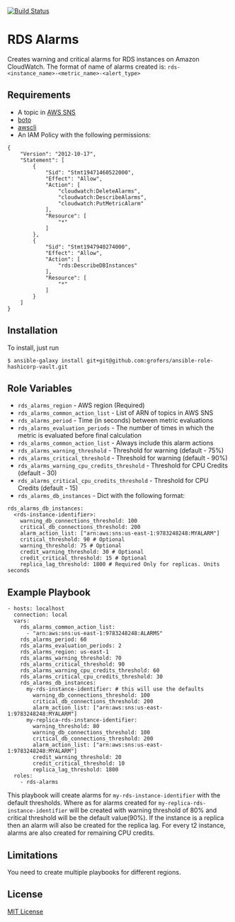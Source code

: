 [![Build Status](https://travis-ci.org/grofers/ansible-role-rds-alarms.svg?branch=master)](https://travis-ci.org/grofers/ansible-role-rds-alarms)
# RDS Alarms

Creates warning and critical alarms for RDS instances on Amazon CloudWatch.
The format of name of alarms created is:
`rds-<instance_name>-<metric_name>-<alert_type>`

## Requirements

* A topic in [AWS SNS](https://aws.amazon.com/sns/)
* [boto](https://pypi.python.org/pypi/boto/)
* [awscli](https://aws.amazon.com/cli/)
* An IAM Policy with the following permissions:
```
{
    "Version": "2012-10-17",
    "Statement": [
        {
            "Sid": "Stmt19471460522000",
            "Effect": "Allow",
            "Action": [
                "cloudwatch:DeleteAlarms",
                "cloudwatch:DescribeAlarms",
                "cloudwatch:PutMetricAlarm"
            ],
            "Resource": [
                "*"
            ]
        },
        {
            "Sid": "Stmt1947940274000",
            "Effect": "Allow",
            "Action": [
                "rds:DescribeDBInstances"
            ],
            "Resource": [
                "*"
            ]
        }
    ]
}
```

## Installation
To install, just run
```
$ ansible-galaxy install git+git@github.com:grofers/ansible-role-hashicorp-vault.git
```

## Role Variables

* `rds_alarms_region` - AWS region (Required)
* `rds_alarms_common_action_list` - List of ARN of topics in AWS SNS
* `rds_alarms_period` - Time (in seconds) between metric evaluations
* `rds_alarms_evaluation_periods` - The number of times in which the
metric is evaluated before final calculation
* `rds_alarms_common_action_list` - Always include this alarm actions
* `rds_alarms_warning_threshold` - Threshold for warning (default - 75%)
* `rds_alarms_critical_threshold` - Threshold for warning (default - 90%)
* `rds_alarms_warning_cpu_credits_threshold` - Threshold for CPU Credits
(default - 30)
* `rds_alarms_critical_cpu_credits_threshold` - Threshold for CPU Credits
(default - 15)
* `rds_alarms_db_instances` - Dict with the following format:
```
rds_alarms_db_instances:
  <rds-instance-identifier>:
    warning_db_connections_threshold: 100
    critical_db_connections_threshold: 200
    alarm_action_list: ["arn:aws:sns:us-east-1:9783248248:MYALARM"]
    critical_threshold: 90 # Optional
    warning_threshold: 75 # Optional
    credit_warning_threshold: 30 # Optional
    credit_critical_threshold: 15 # Optional
    replica_lag_threshold: 1800 # Required Only for replicas. Units seconds
```

## Example Playbook

```
- hosts: localhost
  connection: local
  vars:
    rds_alarms_common_action_list:
      - "arn:aws:sns:us-east-1:9783248248:ALARMS"
    rds_alarms_period: 60
    rds_alarms_evaluation_periods: 2
    rds_alarms_region: us-east-1
    rds_alarms_warning_threshold: 70
    rds_alarms_critical_threshold: 90
    rds_alarms_warning_cpu_credits_threshold: 60
    rds_alarms_critical_cpu_credits_threshold: 30
    rds_alarms_db_instances:
      my-rds-instance-identifier: # this will use the defaults
        warning_db_connections_threshold: 100
        critical_db_connections_threshold: 200
        alarm_action_list: ["arn:aws:sns:us-east-1:9783248248:MYALARM"]
      my-replica-rds-instance-identifier:
        warning_threshold: 80
        warning_db_connections_threshold: 100
        critical_db_connections_threshold: 200
        alarm_action_list: ["arn:aws:sns:us-east-1:9783248248:MYALARM"]
        credit_warning_threshold: 20
        credit_critical_threshold: 10
        replica_lag_threshold: 1800
  roles:
    - rds-alarms

```
This playbook will create alarms for `my-rds-instance-identifier` with the
default thresholds. Where as for alarms created for
`my-replica-rds-instance-identifier` will be created with warning threshold of
80% and critical threshold will be the default value(90%). If the instance is a
replica then an alarm will also be created for the replica lag. For every t2
instance, alarms are also created for remaining CPU credits.

## Limitations
You need to create multiple playbooks for different regions.

## License

[MIT License](LICENSE)
